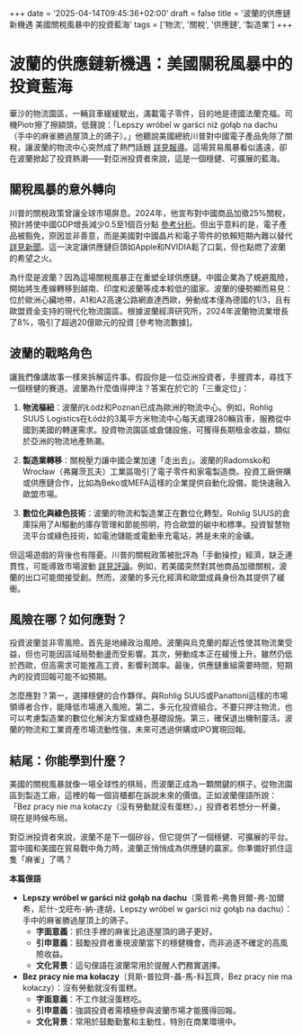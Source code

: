 +++
date = '2025-04-14T09:45:36+02:00'
draft = false
title = '波蘭的供應鏈新機遇 美國關稅風暴中的投資藍海'
tags = ['物流', '關稅', '供應鏈', '製造業']
+++

# 波蘭的供應鏈新機遇：美國關稅風暴中的投資藍海

華沙的物流園區，一輛貨車緩緩駛出，滿載電子零件，目的地是德國法蘭克福。司機Piotr擦了擦額頭，低聲說：「Lepszy wróbel w garści niż gołąb na dachu（手中的麻雀勝過屋頂上的鴿子）。」他聽說美國總統川普對中國電子產品免除了關稅，讓波蘭的物流中心突然成了熱門話題 [詳見報導](https://www.rp.pl/biznes/art42115001-trump-ustepuje-elektronika-z-chin-bez-cel-ukraina-negocjuje-umowe-surowcowa)。這場貿易風暴看似遙遠，卻在波蘭掀起了投資熱潮——對亞洲投資者來說，這是一個穩健、可擴展的藍海。

## 關稅風暴的意外轉向

川普的關稅政策曾讓全球市場屏息。2024年，他宣布對中國商品加徵25%關稅，預計將使中國GDP增長減少0.5至1個百分點 [參考分析](https://www.pb.pl/citi-chiny-moga-liczyc-na-ograniczenie-skali-wplywu-cel-na-pkb-1239967)。但出乎意料的是，電子產品被豁免，原因並非善意，而是美國對中國晶片和電子零件的依賴短期內難以替代 [詳見新聞](https://www.money.pl/gospodarka/elektronika-wylaczona-z-cel-giganci-przenosza-produkcje-7145548066323392a.html)。這一決定讓供應鏈巨頭如Apple和NVIDIA鬆了口氣，但也點燃了波蘭的希望之火。

為什麼是波蘭？因為這場關稅風暴正在重塑全球供應鏈。中國企業為了規避風險，開始將生產線轉移到越南、印度和波蘭等成本較低的國家。波蘭的優勢顯而易見：位於歐洲心臟地帶，A1和A2高速公路網直達西歐，勞動成本僅為德國的1/3，且有歐盟資金支持的現代化物流園區。根據波蘭經濟研究所，2024年波蘭物流業增長了8%，吸引了超過20億歐元的投資 [參考物流數據]。

## 波蘭的戰略角色

讓我們像講故事一樣來拆解這件事。假設你是一位亞洲投資者，手握資本，尋找下一個穩健的賽道。波蘭為什麼值得押注？答案在於它的「三重定位」：

1. **物流樞紐**：波蘭的Łódź和Poznań已成為歐洲的物流中心。例如，Rohlig SUUS Logistics在Łódź的3萬平方米物流中心每天處理280輛貨車，服務從中國到美國的轉運需求。投資物流園區或倉儲設施，可獲得長期租金收益，類似於亞洲的物流地產熱潮。

2. **製造業轉移**：關稅壓力讓中國企業加速「走出去」。波蘭的Radomsko和Wrocław（弗羅茨瓦夫）工業區吸引了電子零件和家電製造商。投資工廠併購或供應鏈合作，比如為Beko或MEFA這樣的企業提供自動化設備，能快速融入歐盟市場。

3. **數位化與綠色技術**：波蘭的物流和製造業正在數位化轉型。Rohlig SUUS的倉庫採用了AI驅動的庫存管理和節能照明，符合歐盟的碳中和標準。投資智慧物流平台或綠色技術，如電池儲能或電動車充電站，將是未來的金礦。

但這場遊戲的背後也有隱憂。川普的關稅政策被批評為「手動操控」經濟，缺乏連貫性，可能導致市場波動 [詳見評論](https://businessinsider.com.pl/gospodarka/w-co-gra-administracja-trumpa-bledna-diagnoza-niespojny-plan-i-reczne-sterowanie/jhqfkkq)。例如，若美國突然對其他商品加徵關稅，波蘭的出口可能間接受創。然而，波蘭的多元化經濟和歐盟成員身份為其提供了緩衝。

## 風險在哪？如何應對？

投資波蘭並非零風險。首先是地緣政治風險。波蘭與烏克蘭的鄰近性使其物流業受益，但也可能因區域局勢動盪而受影響。其次，勞動成本正在緩慢上升。雖然仍低於西歐，但高需求可能推高工資，影響利潤率。最後，供應鏈重組需要時間，短期內的投資回報可能不如預期。

怎麼應對？第一，選擇穩健的合作夥伴。與Rohlig SUUS或Panattoni這樣的市場領導者合作，能降低市場進入風險。第二，多元化投資組合。不要只押注物流，也可以考慮製造業的數位化解決方案或綠色基礎設施。第三，確保退出機制靈活。波蘭的物流和工業資產市場流動性強，未來可透過併購或IPO實現回報。

## 結尾：你能學到什麼？

美國的關稅風暴就像一場全球性的棋局，而波蘭正成為一顆關鍵的棋子。從物流園區到製造工廠，這裡的每一個貨櫃都在訴說未來的價值。正如波蘭俚語所說：「Bez pracy nie ma kołaczy（沒有勞動就沒有蛋糕）。」投資者若想分一杯羹，現在是時候布局。

對亞洲投資者來說，波蘭不是下一個矽谷，但它提供了一個穩健、可擴展的平台。當中國和美國在貿易戰中角力時，波蘭正悄悄成為供應鏈的贏家。你準備好抓住這隻「麻雀」了嗎？

**本篇俚語**  
- **Lepszy wróbel w garści niż gołąb na dachu**（萊普希-弗魯貝爾-弗-加爾希，尼什-戈旺布-納-達胡，Lepszy wróbel w garści niż gołąb na dachu）：手中的麻雀勝過屋頂上的鴿子。  
  - **字面意義**：抓住手裡的麻雀比追逐屋頂的鴿子更好。  
  - **引申意義**：鼓勵投資者重視波蘭當下的穩健機會，而非追逐不確定的高風險收益。  
  - **文化背景**：這句俚語在波蘭常用於提醒人們務實選擇。  
- **Bez pracy nie ma kołaczy**（貝斯-普拉齊-聶-馬-科瓦齊，Bez pracy nie ma kołaczy）：沒有勞動就沒有蛋糕。  
  - **字面意義**：不工作就沒蛋糕吃。  
  - **引申意義**：強調投資者需積極參與波蘭市場才能獲得回報。  
  - **文化背景**：常用於鼓勵勤奮和主動性，特別在商業環境中。  
